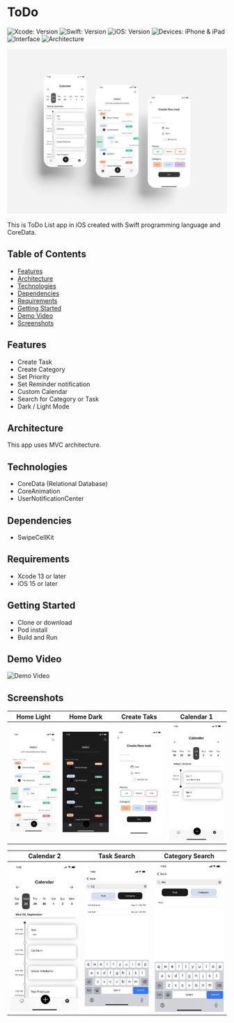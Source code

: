 # ToDo

<!-- Project Settings -->
![Xcode: Version](https://img.shields.io/badge/Xcode-13-lightgray?logo=Xcode)
![Swift: Version](https://img.shields.io/badge/Swift-5.5-lightgray?logo=Swift)
![iOS: Version](https://img.shields.io/badge/iOS-15.0+-lightgray) 
![Devices: iPhone & iPad](https://img.shields.io/badge/Devices-iPhone%20&%20iPad-lightgray)
![Interface](https://img.shields.io/badge/Interface-UIKit-lightgray)
![Architecture](https://img.shields.io/badge/Architecture-MVC-lightgray)


<img src="/Demo/Mockup-light.png" alt="Main Screenshot" width=800/>

<!-- Project bref for Example: -->
This is ToDo List app in iOS created with Swift programming language and CoreData.



<!-- ---------------------------------------------------------------------------- -->
## Table of Contents
 - [Features](#features)
 - [Architecture](#architecture)
 - [Technologies](#technologies)
 - [Dependencies](#dependencies)
 - [Requirements](#requirements)
 - [Getting Started](#getting-started)
 - [Demo Video](#demo-video)
 - [Screenshots](#screenshots)





<!-- ---------------------------------------------------------------------------- -->
## Features
[//]: # "What User Can do in points:"
- Create Task
- Create Category
- Set Priority
- Set Reminder notification
- Custom Calendar
- Search for Category or Task
- Dark / Light Mode





<!-- ---------------------------------------------------------------------------- -->
## Architecture
This app uses MVC architecture.


<!-- ---------------------------------------------------------------------------- -->
## Technologies
- CoreData (Relational Database)
- CoreAnimation
- UserNotificationCenter



<!-- ---------------------------------------------------------------------------- -->
## Dependencies
- SwipeCellKit



<!-- ---------------------------------------------------------------------------- -->
## Requirements
- Xcode 13 or later
- iOS 15 or later


<!-- ---------------------------------------------------------------------------- -->
## Getting Started
- Clone or download
- Pod install
- Build and Run


<!-- ---------------------------------------------------------------------------- -->
## Demo Video
<img src="/Demo/screen-recorder-gif.gif" alt="Demo Video" height=600/>




<!-- ---------------------------------------------------------------------------- -->
## Screenshots

Home Light | Home Dark | Create Taks | Calendar 1
---------- | --------- | ----------- | ----------
<img src="/Demo/Home.PNG" alt="Home Page Light Mode"/> | <img src="/Demo/Home Dark.PNG" alt="Home Page Dark Mode"/> | <img src="/Demo/Create.PNG" alt="Create Page"/> | <img src="/Demo/Calendar 1.PNG" alt="Calendar 1"/>

Calendar 2 | Task Search | Category Search
---------- | ----------- | ---------------
<img src="/Demo/Calendar 2.PNG" alt="Calendar 2"/> | <img src="/Demo/Search Task.PNG" alt="Search"/> | <img src="/Demo/Search Category.PNG" alt="Search"/>
